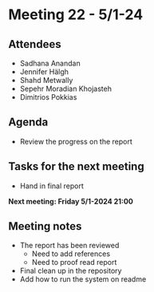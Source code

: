 # Meeting 22 - 5/1-24

## Attendees
- Sadhana Anandan
- Jennifer Hälgh
- Shahd Metwally
- Sepehr Moradian Khojasteh
- Dimitrios Pokkias

## Agenda
- Review the progress on the report

## Tasks for the next meeting
- Hand in final report

**Next meeting: Friday 5/1-2024 21:00**

## Meeting notes
- The report has been reviewed
    - Need to add references
    - Need to proof read report
- Final clean up in the repository
- Add how to run the system on readme